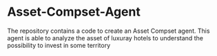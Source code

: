 # Asset-Compset-Agent

The repository contains a code to create an Asset Compset agent. This agent is able to analyze the asset of luxuray hotels to understand the possibility to invest in some territory